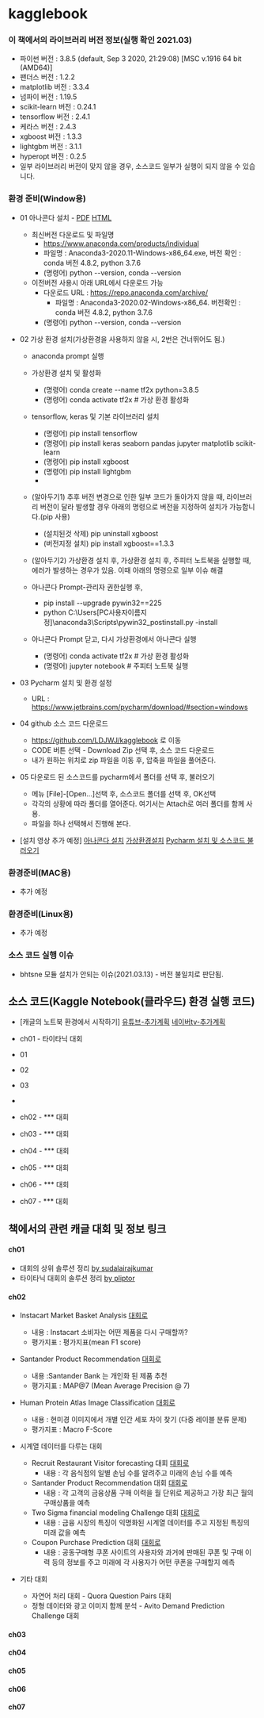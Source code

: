 # kagglebook
 
### 이 책에서의 라이브러리 버전 정보(실행 확인 2021.03)
 - 파이썬 버전 :  3.8.5 (default, Sep  3 2020, 21:29:08) [MSC v.1916 64 bit (AMD64)]
 - 팬더스 버전 :  1.2.2
 - matplotlib 버전 :  3.3.4
 - 넘파이 버전 :  1.19.5
 - scikit-learn 버전 :  0.24.1
 - tensorflow 버전 :  2.4.1
 - 케라스 버전 :  2.4.3
 - xgboost 버전 :  1.3.3
 - lightgbm 버전 :  3.1.1
 - hyperopt 버전 :  0.2.5
 - 일부 라이브러리 버전이 맞지 않을 경우, 소스코드 일부가 실행이 되지 않을 수 있습니다. 

### 환경 준비(Window용)
 - 01 아나콘다 설치 - [PDF](https://ldjwj.github.io/kagglebook/pdf_html/01_anaconda_install.pdf) [HTML](https://ldjwj.github.io/kagglebook/pdf_html/1_1_anaconda_install_202103.html)
   - 최신버전 다운로드 및 파일명
     - https://www.anaconda.com/products/individual
     - 파일명 : Anaconda3-2020.11-Windows-x86_64.exe, 버전 확인 : conda 버전 4.8.2, python 3.7.6
     - (명령어) python --version, conda --version
   - 이전버전 사용시 아래 URL에서 다운로드 가능
     - 다운로드 URL : https://repo.anaconda.com/archive/
       - 파일명 : Anaconda3-2020.02-Windows-x86_64. 버전확인 : conda 버전 4.8.2, python 3.7.6
     - (명령어) python --version, conda --version
 
 - 02 가상 환경 설치(가상환경을 사용하지 않을 시, 2번은 건너뛰어도 됨.)
   - anaconda prompt 실행
   - 가상환경 설치 및 활성화 
     - (명령어) conda create  --name  tf2x python=3.8.5
     - (명령어) conda activate tf2x   # 가상 환경 활성화
   - tensorflow, keras 및 기본 라이브러리 설치
     - (명령어) pip  install  tensorflow
     - (명령어) pip install keras seaborn pandas jupyter matplotlib scikit-learn
     - (명령어) pip install xgboost
     - (명령어) pip install lightgbm
     - 
   - (알아두기1) 추후 버전 변경으로 인한 일부 코드가 돌아가지 않을 때, 라이브러리 버전이 달라 발생할 경우 아래의 명령으로 버전을 지정하여 설치가 가능합니다.(pip 사용)
     - (설치된것 삭제)  pip uninstall xgboost
     - (버전지정 설치) pip install xgboost==1.3.3
 
    - (알아두기2) 가상환경 설치 후, 가상환경 설치 후, 주피터 노트북을 실행할 때, 에러가 발생하는 경우가 있음. 이때 아래의 명령으로 일부 이슈 해결
     - 아나콘다 Prompt-관리자 권한실행 후,  
       - pip install --upgrade pywin32==225
       - python C:\Users\[PC사용자이름지정]\anaconda3\Scripts\pywin32_postinstall.py -install
     - 아나콘다 Prompt 닫고, 다시 가상환경에서 아나콘다 실행
       - (명령어) conda activate tf2x   # 가상 환경 활성화
       - (명령어) jupyter notebook      # 주피터 노트북 실행
 
 - 03 Pycharm 설치 및 환경 설정
   - URL : https://www.jetbrains.com/pycharm/download/#section=windows
 - 04 github 소스 코드 다운로드
   - https://github.com/LDJWJ/kagglebook 로 이동
   - CODE 버튼 선택 - Download Zip 선택 후, 소스 코드 다운로드
   - 내가 원하는 위치로 zip 파일을 이동 후, 압축을 파일을 풀어준다.
 - 05 다운로드 된 소스코드를 pycharm에서 폴더를 선택 후, 불러오기
   - 메뉴 [File]-[Open...]선택 후, 소스코드 폴더를 선택 후, OK선택
   - 각각의 상황에 따라 폴더를 열어준다. 여기서는 Attach로 여러 폴더를 함께 사용.
   - 파일을 하나 선택해서 진행해 본다.

 - [설치 영상 추가 예정] [아나콘다 설치](Link1) [가상환경설치](Link2) [Pycharm 설치 및 소스코드 불러오기](Link3)

### 환경준비(MAC용)
 - 추가 예정


### 환경준비(Linux용)
 - 추가 예정


### 소스 코드 실행 이슈
 - bhtsne 모듈 설치가 안되는 이슈(2021.03.13) - 버전 불일치로 판단됨.


## 소스 코드(Kaggle Notebook(클라우드) 환경 실행 코드)
 - [캐글의 노트북 환경에서 시작하기] [유튜브-추가계획]() [네이버tv-추가계획]() 
 - ch01 - 타이타닉 대회
  - 01
  - 02
  - 03
  -
  
 - ch02 - *** 대회
 
 - ch03 - *** 대회

 - ch04 - *** 대회

 - ch05 - *** 대회

 - ch06 - *** 대회

 - ch07 - *** 대회
 



## 책에서의 관련 캐글 대회 및 정보 링크

#### ch01
  - 대회의 상위 솔루션 정리 [by sudalairajkumar](https://www.kaggle.com/sudalairajkumar/winning-solutions-of-kaggle-competitions)
  - 타이타닉 대회의 솔루션 정리 [by pliptor](https://www.kaggle.com/pliptor/how-am-i-doing-with-my-score)

#### ch02
  - Instacart Market Basket Analysis [대회로](https://www.kaggle.com/c/human-protein-atlas-image-classification/)
    - 내용 : Instacart 소비자는 어떤 제품을 다시 구매할까?
    - 평가지표 : 평가지표(mean F1 score)
    
  - Santander Product Recommendation [대회로](https://www.kaggle.com/c/santander-product-recommendation)
    - 내용 :Santander Bank  는 개인화 된 제품 추천 
    - 평가지표 : MAP@7 (Mean Average Precision @ 7)

  - Human Protein Atlas Image Classification [대회로](https://www.kaggle.com/c/hpa-single-cell-image-classification)
    - 내용 : 현미경 이미지에서 개별 인간 세포 차이 찾기 (다중 레이블 분류 문제)
    - 평가지표 : Macro F-Score
   
  - 시계열 데이터를 다루는 대회
    - Recruit Restaurant Visitor forecasting 대회  [대회로](https://www.kaggle.com/c/recruit-restaurant-visitor-forecasting)
      - 내용 : 각 음식점의 일별 손님 수를 알려주고 미래의 손님 수를 예측
    - Santander Product Recommendation 대회 [대회로](https://www.kaggle.com/c/santander-product-recommendation)
      - 내용 : 각 고객의 금융상품 구매 이력을 월 단위로 제공하고 가장 최근 월의 구매상품을 예측
    - Two Sigma financial modeling Challenge 대회 [대회로](https://www.kaggle.com/c/two-sigma-financial-modeling)
      - 내용 : 금융 시장의 특징이 익명화된 시계열 데이터를 주고 지정된 특징의 미래 값을 예측
    - Coupon Purchase Prediction 대회 [대회로](https://www.kaggle.com/c/coupon-purchase-prediction)
      - 내용 : 공동구매형 쿠폰 사이트의 사용자와 과거에 판매된 쿠폰 및 구매 이력 등의 정보를 주고 미래에 각 사용자가 어떤 쿠폰을 구매할지 예측
  
  - 기타 대회
    - 자연어 처리 대회 - Quora Question Pairs 대회
    - 정형 데이터와 광고 이미지 함께 분석 - Avito Demand Prediction Challenge 대회
   
#### ch03

#### ch04

#### ch05

#### ch06

#### ch07
